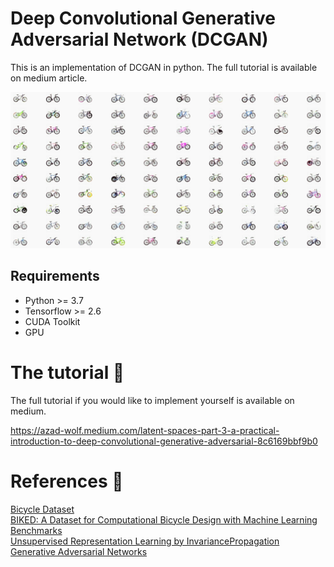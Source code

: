 # Deep Convolutional Generative Adversarial Network (DCGAN)
This is an implementation of DCGAN in python. The full tutorial is available on medium article.

![dcgan image](bicycles.png)

## Requirements

* Python >= 3.7
* Tensorflow >= 2.6
* CUDA Toolkit
* GPU

# The tutorial 📃
The full tutorial if you would like to implement yourself is available on medium.

https://azad-wolf.medium.com/latent-spaces-part-3-a-practical-introduction-to-deep-convolutional-generative-adversarial-8c6169bbf9b0

# References 🔗

[Bicycle Dataset](http://decode.mit.edu/projects/biked/)  \
[BIKED: A Dataset for Computational Bicycle Design with Machine Learning Benchmarks](https://arxiv.org/abs/2103.05844) \
[Unsupervised Representation Learning by InvariancePropagation](https://arxiv.org/abs/2010.11694)  \
[Generative Adversarial Networks](https://arxiv.org/abs/1406.2661)



